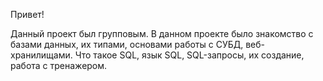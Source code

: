 Привет!

Данный проект был групповым. В данном проекте было знакомство с базами данных, их типами, основами работы с СУБД, веб-хранилищами.
Что такое SQL, язык SQL, SQL-запросы, их создание, работа с тренажером.
